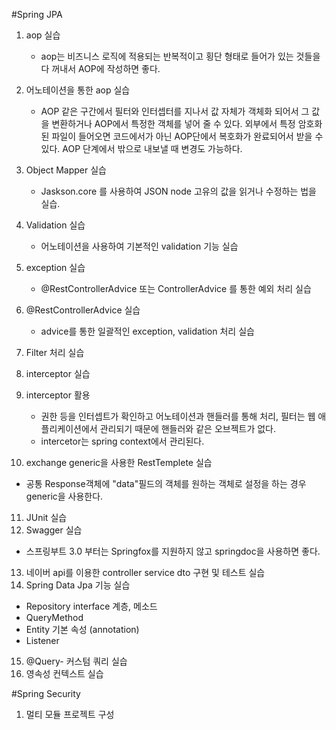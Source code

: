 #Spring JPA
1. aop 실습
   - aop는 비즈니스 로직에 적용되는 반복적이고 횡단 형태로 들어가 있는 것들을 다 꺼내서 AOP에 작성하면 좋다.
  
2. 어노테이션을 통한 aop 실습
   - AOP 같은 구간에서 필터와 인터셉터를 지나서 값 자체가 객체화 되어서 그 값을 변환하거나 AOP에서 특정한 객체를 넣어 줄 수 있다. 외부에서 특정 암호화된 파일이 들어오면 코드에서가 아닌 AOP단에서 복호화가 완료되어서 받을 수 있다. AOP 단계에서 밖으로 내보낼 때 변경도 가능하다.
   
3. Object Mapper 실습
   - Jaskson.core 를 사용하여 JSON node 고유의 값을 읽거나 수정하는 법을 실습.
  
4. Validation 실습
   - 어노테이션을 사용하여 기본적인 validation 기능 실습
5. exception 실습
   - @RestControllerAdvice 또는 ControllerAdvice 를 통한 예외 처리 실습
6. @RestControllerAdvice 실습
   - advice를 통한 일괄적인 exception, validation 처리 실습
7. Filter 처리 실습
8. interceptor 실습
9. interceptor 활용
   - 권한 등을 인터셉트가 확인하고 어노테이션과 핸들러를 통해 처리, 필터는 웹 애플리케이션에서 관리되기 때문에 핸들러와 같은 오브젝트가 없다.
   - intercetor는 spring context에서 관리된다.
10. exchange generic<T>을 사용한 RestTemplete 실습
   - 공통 Response객체에 "data"필드의 객체를 원하는 객체로 설정을 하는 경우 generic을 사용한다.
11. JUnit 실습
12. Swagger 실습
   - 스프링부트 3.0 부터는 Springfox를 지원하지 않고 springdoc을 사용하면 좋다.
13. 네이버 api를 이용한 controller service dto 구현 및 테스트 실습
14. Spring Data Jpa 기능 실습
   - Repository interface 계층, 메소드
   - QueryMethod
   - Entity 기본 속성 (annotation)
   - Listener
15. @Query- 커스텀 쿼리 실습
15. 영속성 컨텍스트 실습


#Spring Security
1. 멀티 모듈 프로젝트 구성
